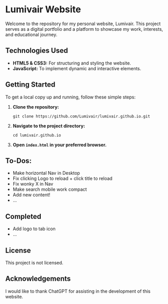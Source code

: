 <h1>Lumivair Website</h1>
<p>Welcome to the repository for my personal website, Lumivair. This project serves as a digital portfolio and a platform to showcase my work, interests, and educational journey.</p>
    
<h2>Technologies Used</h2>
<ul>
<li><strong>HTML5 & CSS3:</strong> For structuring and styling the website.</li>
<li><strong>JavaScript:</strong> To implement dynamic and interactive elements.</li>
</ul>
    
<h2>Getting Started</h2>
<p>To get a local copy up and running, follow these simple steps:</p>
<ol>
<li><strong>Clone the repository:</strong></li>
<pre><code>git clone https://github.com/Lumivair/lumivair.github.io.git</code></pre>
<li><strong>Navigate to the project directory:</strong></li>
<pre><code>cd lumivair.github.io</code></pre>
<li><strong>Open <code>index.html</code> in your preferred browser.</strong></li>
</ol>
    
<h2>To-Dos:</h2>
<ul>
<li>Make horizontal Nav in Desktop</li>
<li>Fix clicking Logo to reload + click title to reload</li>
<li>Fix wonky X in Nav</li>
<li>Make search mobile work compact</li>
<li>Add new content!</li>
<li>...</li>
</ul>

<h2>Completed</h2>
<ul>
<li>Add logo to tab icon</li>
<li>...</li>
</ul>
    
<h2>License</h2>
<p>This project is not licensed.</p>
    
<h2>Acknowledgements</h2>
<p>I would like to thank ChatGPT for assisting in the development of this website.</p>
